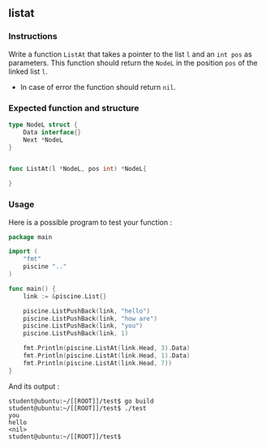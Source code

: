 ## listat

### Instructions

Write a function `ListAt` that takes a pointer to the list `l` and an `int pos` as parameters. This function should return the `NodeL` in the position `pos` of the linked list `l`.

- In case of error the function should return `nil`.

### Expected function and structure

```go
type NodeL struct {
	Data interface{}
	Next *NodeL
}


func ListAt(l *NodeL, pos int) *NodeL{

}
```

### Usage

Here is a possible program to test your function :

```go
package main

import (
	"fmt"
	piscine ".."
)

func main() {
	link := &piscine.List{}

	piscine.ListPushBack(link, "hello")
	piscine.ListPushBack(link, "how are")
	piscine.ListPushBack(link, "you")
	piscine.ListPushBack(link, 1)

	fmt.Println(piscine.ListAt(link.Head, 3).Data)
	fmt.Println(piscine.ListAt(link.Head, 1).Data)
	fmt.Println(piscine.ListAt(link.Head, 7))
}
```

And its output :

```console
student@ubuntu:~/[[ROOT]]/test$ go build
student@ubuntu:~/[[ROOT]]/test$ ./test
you
hello
<nil>
student@ubuntu:~/[[ROOT]]/test$
```
